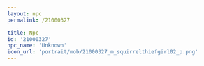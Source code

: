 ```yaml
---
layout: npc
permalink: /21000327

title: Npc
id: '21000327'
npc_name: 'Unknown'
icon_url: 'portrait/mob/21000327_m_squirrelthiefgirl02_p.png'
---
```


